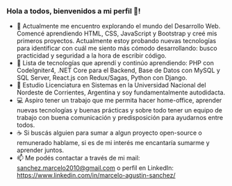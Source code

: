 ### Hola a todos, bienvenidos a mi perfil 👋!

- 🌱 Actualmente me encuentro explorando el mundo del Desarrollo Web. Comencé aprendiendo HTML, CSS, JavaScript y Bootstrap y creé mis primeros proyectos. Actualmente estoy probando nuevas tecnologías para identificar con cuál me siento más cómodo desarrollando: busco practicidad y seguridad a la hora de escribir código.
- :memo: Lista de tecnologías que aprendí y continúo aprendiendo: PHP con CodeIgniter4, .NET Core para el Backend, Base de Datos con MySQL y SQL Server, React.js con Redux/Sagas, Python con Django.
- :book: Estudio Licenciatura en Sistemas en la Universidad Nacional del Nordeste de Corrientes, Argentina y soy fundamentalmente autodidacta.
- :computer: Aspiro tener un trabajo que me permita hacer home-office, aprender nuevas tecnologías y buenas prácticas y sobre todo tener un equipo de trabajo con buena comunicación y predisposición para ayudarnos entre todos.
- :coffee: Si buscás alguien para sumar a algun proyecto open-source o remunerado hablame, si es de mi interés me encantaría sumarme y aprender juntos.
- 📫 Me podés contactar a través de mi mail: sanchez.marcelo2010@gmail.com o perfil en LinkedIn: https://www.linkedin.com/in/marcelo-agustin-sanchez/

